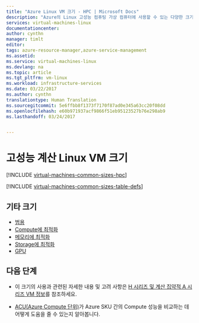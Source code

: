 ```yaml
---
title: "Azure Linux VM 크기 - HPC | Microsoft Docs"
description: "Azure의 Linux 고성능 컴퓨팅 가상 컴퓨터에 사용할 수 있는 다양한 크기를 나열합니다."
services: virtual-machines-linux
documentationcenter: 
author: cynthn
manager: timlt
editor: 
tags: azure-resource-manager,azure-service-management
ms.assetid: 
ms.service: virtual-machines-linux
ms.devlang: na
ms.topic: article
ms.tgt_pltfrm: vm-linux
ms.workload: infrastructure-services
ms.date: 03/22/2017
ms.author: cynthn
translationtype: Human Translation
ms.sourcegitcommit: 5e6ffbb8f1373f7170f87ad0e345a63cc20f08dd
ms.openlocfilehash: e60b971937acf9866f51eb95123527b76e298ab9
ms.lasthandoff: 03/24/2017


---
```


# <a name="high-performance-compute-linux-vm-sizes"></a>고성능 계산 Linux VM 크기

[!INCLUDE [virtual-machines-common-sizes-hpc](../../includes/virtual-machines-common-sizes-hpc.md)]


[!INCLUDE [virtual-machines-common-sizes-table-defs](../../includes/virtual-machines-common-sizes-table-defs.md)]

## <a name="other-sizes"></a>기타 크기
- [범용](virtual-machines-linux-sizes-general.md)
- [Compute에 최적화](virtual-machines-linux-sizes-compute.md)
- [메모리에 최적화](virtual-machines-linux-sizes-memory.md)
- [Storage에 최적화](virtual-machines-linux-sizes-storage.md)
- [GPU](virtual-machines-linux-sizes-gpu.md)


## <a name="next-steps"></a>다음 단계

- 이 크기의 사용과 관련된 자세한 내용 및 고려 사항은 [H 시리즈 및 계산 집약적 A 시리즈 VM 정보](virtual-machines-linux-a8-a9-a10-a11-specs.md?toc=%2fazure%2fvirtual-machines%2flinux%2ftoc.json)를 참조하세요.

- [ACU(Azure Compute 단위)](virtual-machines-linux-acu.md)가 Azure SKU 간의 Compute 성능을 비교하는 데 어떻게 도움을 줄 수 있는지 알아봅니다.





